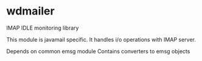 wdmailer
========

IMAP IDLE monitoring library

This module is javamail specific. It handles i/o operations with IMAP server.

Depends on common emsg module 
Contains converters to emsg objects 


